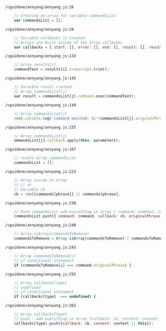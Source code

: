 `/cguidone/annyang/annyang.js:26`
```javascript
    // Creating an array for variable commandsList
    var commandsList = [];
```

`/cguidone/annyang/annyang.js:28`
```javascript
    // Variable callbacks is created
    // Arrays are built inside of the array callbacks
    var callbacks = { start: [], error: [], end: [], result: [], resultMatch: [], resultNoMatch: [], errorNetwork: [], errorPermissionBlocked: [], errorPermissionDenied: [] };
```

`/cguidone/annyang/annyang.js:133`
```javascript
    // Array results[i]
    commandText = results[i].transcript.trim();
```

`/cguidone/annyang/annyang.js:145`
```javascript
    // Varaible result created
    // Array commandsList[j]
    var result = commandsList[j].command.exec(commandText);
```

`/cguidone/annyang/annyang.js:149`
```javascript
    // Array commandsList[j]
    root.console.log('command matched: %c'+commandsList[j].originalPhrase, debugStyle);
```

`/cguidone/annyang/annyang.js:155`
```javascript
    // Array commandsList[j]
    ommandsList[j].callback.apply(this, parameters);
```

`/cguidone/annyang/annyang.js:167`
```javascript
    // resets array commandsList
    commandsList = [];
```

`/cguidone/annyang/annyang.js:223`
```javascript
    // Array inside an array
    // || or
    // Variable cb
    cb = root[commands[phrase]] || commands[phrase];
```

`/cguidone/annyang/annyang.js:230`
```javascript
    // Push commandsList add everything in array { command: command, callback: cb, originalPhrase: phrase } to tail end of list
    commandsList.push({ command: command, callback: cb, originalPhrase: phrase });
```

`/cguidone/annyang/annyang.js:240`
```javascript
    // Array.isArray(commandsToRemove)
    commandsToRemove = Array.isArray(commandsToRemove) ? commandsToRemove : [commandsToRemove];
```

`/cguidone/annyang/annyang.js:243`
```javascript
    // Array commandsToRemove[i]
    // if conditional statement
    if (commandsToRemove[i] === command.originalPhrase) {
```

`/cguidone/annyang/annyang.js:255`
```javascript
    // Array callbacks[type]
    // undefined
    // if conditional statement
    if (callbacks[type]  === undefined) {
```

`/cguidone/annyang/annyang.js:262`
```javascript
    // Array callbacks[type]
    // push - add everything in array {callback: cb, context: context || this} to tail end of list
    callbacks[type].push({callback: cb, context: context || this});
```